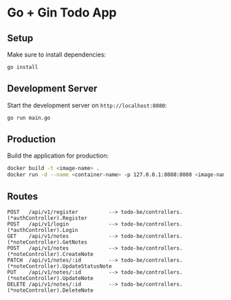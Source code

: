 # Go + Gin Todo App

## Setup

Make sure to install dependencies:

```bash
go install
```

## Development Server

Start the development server on `http://localhost:8080`:

```bash
go run main.go
```

## Production

Build the application for production:

```bash
docker build -t <image-name> .
docker run -d --name <container-name> -p 127.0.0.1:8080:8080 <image-name>
```

<!-- TODO -->
## Routes

```
POST   /api/v1/register          --> todo-be/controllers.(*authController).Register
POST   /api/v1/login             --> todo-be/controllers.(*authController).Login
GET    /api/v1/notes             --> todo-be/controllers.(*noteController).GetNotes
POST   /api/v1/notes             --> todo-be/controllers.(*noteController).CreateNote
PATCH  /api/v1/notes/:id         --> todo-be/controllers.(*noteController).UpdateStatusNote
PUT    /api/v1/notes/:id         --> todo-be/controllers.(*noteController).UpdateNote
DELETE /api/v1/notes/:id         --> todo-be/controllers.(*noteController).DeleteNote
```
